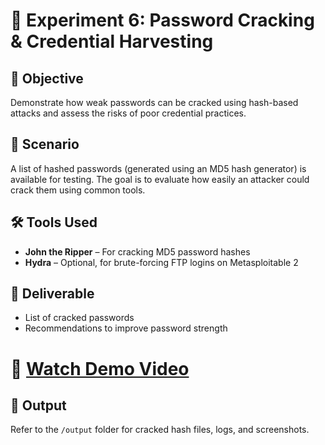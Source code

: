 # 🧪 Experiment 6: Password Cracking & Credential Harvesting

## 🧠 Objective  
Demonstrate how weak passwords can be cracked using hash-based attacks and assess the risks of poor credential practices.

## 🏢 Scenario  
A list of hashed passwords (generated using an MD5 hash generator) is available for testing. The goal is to evaluate how easily an attacker could crack them using common tools.

## 🛠️ Tools Used  
- **John the Ripper** – For cracking MD5 password hashes  
- **Hydra** – Optional, for brute-forcing FTP logins on Metasploitable 2

## 📄 Deliverable  
- List of cracked passwords  
- Recommendations to improve password strength

#  🎥 [Watch Demo Video]()

## 📁 Output  
Refer to the `/output` folder for cracked hash files, logs, and screenshots.
